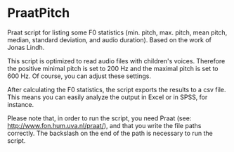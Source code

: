 # PraatPitch
Praat script for listing some F0 statistics (min. pitch, max. pitch, mean pitch, median, standard deviation, and audio duration). Based on the work of Jonas Lindh. 

This script is optimized to read audio files with children's voices. Therefore the positive minimal pitch is set to 200 Hz and the maximal pitch is set to 600 Hz. Of course, you can adjust these settings. 

After calculating the F0 statistics, the script exports the results to a csv file. This means you can easily analyze the output in Excel or in SPSS, for instance.

Please note that, in order to run the script, you need Praat (see: http://www.fon.hum.uva.nl/praat/), and that you write the file paths correctly. The backslash on the end of the path is necessary to run the script. 


